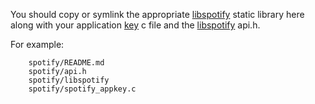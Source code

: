 You should copy or symlink the appropriate [libspotify][] static library here
along with your application [key][] c file and the [libspotify][] api.h.

For example:

        spotify/README.md
        spotify/api.h
        spotify/libspotify
        spotify/spotify_appkey.c


[libspotify]: http://developer.spotify.com/en/libspotify/overview/
[Key]:        https://developer.spotify.com/en/libspotify/application-key/
